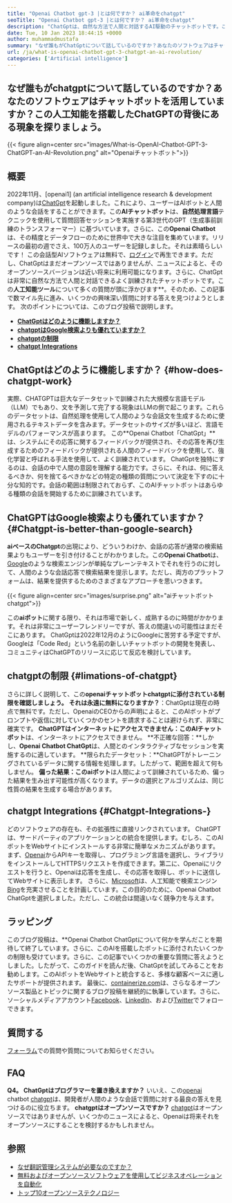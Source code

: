 ```yaml
---
title: "Openai Chatbot gpt-3 |とは何ですか？ ai革命をchatgpt" 
seoTitle: "Openai Chatbot gpt-3 |とは何ですか？ ai革命をchatgpt" 
description: "ChatGptは、自然な方法で人間と対話するAI駆動のチャットボットです。このOpenAIチャットボットは、GPT-3と呼ばれる言語処理AIモデルに基づいています。" 
date: Tue, 10 Jan 2023 18:44:15 +0000
author: muhammadmustafa
summary: "なぜ誰もがChatGptについて話しているのですか？あなたのソフトウェアはチャットボットを活用していますか？この人工知能を搭載したChatGPTの背後にある現象を探りましょう。" 
url: /ja/what-is-openai-chatbot-gpt-3-chatgpt-an-ai-revolution/
categories: ['Artificial intelligence']
---
```


## なぜ誰もがchatgptについて話しているのですか？あなたのソフトウェアはチャットボットを活用していますか？この人工知能を搭載したChatGPTの背後にある現象を探りましょう。

{{< figure align=center src="images/What-is-OpenAI-Chatbot-GPT-3-ChatGPT-an-AI-Revolution.png" alt="Openaiチャットボット">}}


## 概要

2022年11月、[openai1] (an artificial intelligence research & development company)は[ChatGpt][2]を起動しました。これにより、ユーザーはAIボットと人間のような会話をすることができます。この**AIチャットボット**は、**自然処理言語**テクニックを使用して質問回答セッションを実施する第3世代のGPT（生成事前訓練のトランスフォーマー）に基づいています。さらに、この**Openai Chatbot**は、その精度とデータフローのために世界中で大きな注目を集めています。リリースの最初の週でさえ、100万人のユーザーを記録しました。それは素晴らしいです！
この会話型AIソフトウェアは無料で、[ログイン][3]で再生できます。ただし、ChatGptはまだオープンソースではありませんが、ニュースによると、そのオープンソースバージョンは近い将来に利用可能になります。さらに、ChatGptは非常に自然な方法で人間と対話できるよく訓練されたチャットボットです。この**人工知能ツール**について多くの質問が頭に浮かびます**。そのため、この記事で数マイル先に進み、いくつかの興味深い質問に対する答えを見つけようとします。
次のポイントについては、このブログ投稿で説明します。
* **[ChatGptはどのように機能しますか？][4]**
* **[chatgptはGoogle検索よりも優れていますか？][5]**
* **[chatgptの制限][6]**
* **[chatgpt Integrations][7]**

## ChatGptはどのように機能しますか？   {#how-does-chatgpt-work}
実際、CHATGPTは巨大なデータセットで訓練された大規模な言語モデル（LLM）でもあり、文を予測して完了する現象はLLMの側で起こります。これらのデータセットは、自然処理を使用して人間のような会話文を生成するために使用されるテキストデータを含みます。データセットのサイズが多いほど、言語モデルのパフォーマンスが高まります。
この**Openai Chatbot「ChatGpt」**は、システムにその応答に関するフィードバックが提供され、その応答を再び生成するためのフィードバックが提供される人間のフィードバックを使用して、強化学習と呼ばれる手法を使用して、よく訓練されています。 ChatGptを独特にするのは、会話の中で人間の意図を理解する能力です。さらに、それは、何に答えるべきか、何を捨てるべきかなどの特定の種類の質問について決定を下すのに十分な知的です。会話の範囲は制限されておらず、このAIチャットボットはあらゆる種類の会話を開始するために訓練されています。

## ChatGPTはGoogle検索よりも優れていますか？   {#Chatgpt-is-better-than-google-search}
**aiベースのChatgpt**の出現により、どういうわけか、会話の応答が通常の検索結果よりもユーザーを引き付けることがわかりました。この**Openai Chatbot**は、[Google][8]のような検索エンジンが単純なプレーンテキストでそれを行うのに対して、人間のような会話応答で検索結果を提示します。ただし、両方のプラットフォームは、結果を提供するためのさまざまなアプローチを思いつきます。

{{< figure align=center src="images/surprise.png" alt="aiチャットボットchatgpt">}}

この**aiボット**に関する限り、それは市場で新しく、成熟するのに時間がかかります。それは非常にユーザーフレンドリーですが、答えの間違いの可能性はまだそこにあります。 ChatGptは2022年12月のようにGoogleに苦労する予定ですが、Googleは「Code Red」という名前の新しいチャットボットの開発を発表し、コミュニティはChatGPTのリリースに応じて反応を検討しています。

## chatgptの制限 {#limations-of-chatgpt}
さらに詳しく説明して、この**openaiチャットボットchatgptに添付されている制限を確認しましょう。**
**それは永遠に無料になりますか？**：ChatGptは現在の時点で無料です。ただし、OpenaiのCEOからの声明によると、このAIボットがプロンプトや返信に対していくつかのセントを請求することは避けられず、非常に確実です。
**ChatGPTはインターネットにアクセスできません：**この**AIチャットボット**は、インターネットにアクセスできません。
**不正確な回答：**しかし、**Openai Chatbot ChatGpt**は、人間とのインタラクティブなセッションを実施するのに適しています。
**限られたデータセット：**ChatGPTがトレーニングされているデータに関する情報を処理します。したがって、範囲を超えて何もしません。
**偏った結果：**この**aiボット**は人間によって訓練されているため、偏った結果を生み出す可能性が高くなります。データの選択とアルゴリズムは、同じ性質の結果を生成する場合があります。

## chatgpt Integrations   {#Chatgpt-Integrations-}
どのソフトウェアの存在も、その拡張性に直接リンクされています。 ChatGPTは、サードパーティのアプリケーションとの統合を提供します。むしろ、このAIボットをWebサイトにインストールする非常に簡単なメカニズムがあります。まず、[Openai][1]からAPIキーを取得し、プログラミング言語を選択し、ライブラリをインストールしてHTTPSリクエストを作成できます。第二に、Openaiにリクエストを行うと、Openaiは応答を生成し、その応答を取得し、ボットに送信してWebサイトに表示します。
さらに、[Microsoft][9]は、人工知能で検索エンジン[Bing][10]を充実させることを計画しています。この目的のために、Openai Chatbot ChatGptを選択しました。ただし、この統合は間違いなく競争力を与えます。

## ラッピング
このブログ投稿は、**Openai Chatbot ChatGptについて何かを学んだことを期待して終了しています。さらに、このAIを搭載したボットに添付されたいくつかの制限も受けています。さらに、この記事でいくつかの重要な質問に答えようとしました。したがって、このガイドを読んだ後、ChatGptを試してみることをお勧めします。このAIボットをWebサイトと統合すると、多様な顧客ベースに適したサポートが提供されます。
最後に、[containerize.com][11]は、さらなるオープンソース製品とトピックに関するブログ投稿を継続的に執筆しています。さらに、ソーシャルメディアアカウント[Facebook][12]、[LinkedIn][13]、および[Twitter][14]でフォローできます。

## 質問する
[フォーラム][15]での質問や質問についてお知らせください。

## FAQ
**Q4。 ChatGptはプログラマーを置き換えますか？**
いいえ、この[openai][1] chatbot [chatgpt][2]は、開発者が人間のような会話で質問に対する最良の答えを見つけるのに役立ちます。
**chatgptはオープンソースですか？**
[chatgpt][2]はオープンソースではありませんが、いくつかのニュースによると、Openaiは将来それをオープンソースにすることを検討するかもしれません。

## 参照
  * [なぜ翻訳管理システムが必要なのですか？][16]
  * [無料およびオープンソースソフトウェアを使用してビジネスオペレーションを自動化][17]
  * [トップ10オープンソーステクノロジー][18]

  
[1]: https://openai.com/
[2]: https://chat.openai.com/chat
[3]: https://chat.openai.com/
[4]: #How-does-ChatGPT-work
[5]: #ChatGPT-is-better-than-Google-Search
[6]: #Limitations-of-ChatGPT
[7]: #ChatGPT-integrations-
[8]: https://www.google.com/
[9]: https://www.microsoft.com/en-pk
[10]: https://www.bing.com/
[11]: https://www.containerize.com/
[12]: https://web.facebook.com/containerize
[13]: https://www.linkedin.com/company/containerize/
[14]: https://twitter.com/containerize_co
[15]: https://forum.containerize.com/
[16]: https://blog.containerize.com/software-development/why-do-you-need-a-translation-management-system/
[17]: https://blog.containerize.com/blogging/automate-business-operations-using-open-source-software/
[18]: https://blog.containerize.com/backup-and-sync-software/top-10-open-source-trending-technologies-of-2022/
